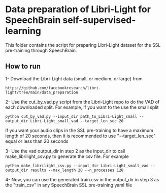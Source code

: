 # Data preparation of Libri-Light for SpeechBrain self-supervised-learning

This folder contains the script for preparing Libri-Light dataset for the SSL pre-training through SpeechBrain.

## How to run

1- Download the Libri-Light data (small, or medium, or  large) from

    https://github.com/facebookresearch/libri-light/tree/main/data_preparation


2- Use the cut_by_vad.py script from the Libri-Light repo to do the VAD of each downloaded split. For example, if you want to the use the small split

    python cut_by_vad.py --input_dir path_to_Libri-Light_small --output_dir Libri-Light_small_vad --target_len_sec 20

   If you want your audio clips in the SSL pre-training to have a maximum length of 20 seconds, then it is recommended to use "--target_len_sec" equal or less than 20 seconds

3- Use the vad output_dir in step 2 as the input_dir to call make_librilight_csv.py to generate the csv file. For example

    python make_librilight_csv.py --input_dir Libri-Light_small_vad --output_dir results --max_length 20 --n_processes 128


4- Now, you can use the generated train.csv in the output_dir in step 3 as the "train_csv" in any SpeechBrain SSL pre-training yaml file